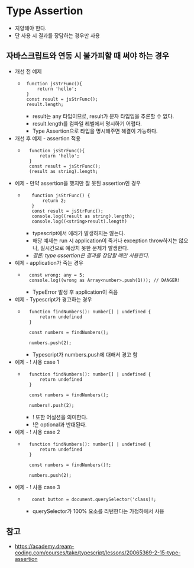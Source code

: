 # Type Assertion
- 지양해야 한다.
- 단 사용 시 결과를 장담하는 경우만 사용

## 자바스크립트와 연동 시 불가피할 때 써야 하는 경우
 - 개선 전 예제
     - ```
        function jsStrFunc(){
            return 'hello';
        }
        const result = jsStrFunc();
        result.length;
       ```
        - result는 any 타입이므로, result가 문자 타입임을 추론할 수 없다.
        - result.length를 컴파일 레벨에서 명시하기 어렵다.
        - Type Assertion으로 타입을 명시해주면 해결이 가능하다.
  - 개선 후 예제 - assertion 적용
    - ```
        function jsStrFunc(){
            return 'hello';
        }
        const result = jsStrFunc();
        (result as string).length;
      ```
 - 예제 - 만약 assertion을 했지만 잘 못된 assertion인 경우
   - ```
        function jsStrFunc() {
            return 2;
        }
        const result = jsStrFunc();
        console.log((result as string).length);
        console.log((<string>result).length)
      ```
        - typescript에서 에러가 발생하지는 않는다.
        - 해당 예제는 run 시 application이 죽거나 exception throw하지는 않으나, 실시간으로 예상치 못한 문제가 발생한다. 
        - *결론: type assertion은 결과를 장담할 때만 사용한다.*
  - 예제 - application가 죽는 경우
    - ```
        const wrong: any = 5;
        console.log((wrong as Array<number>.push(1))); // DANGER!
      ```
        - TypeError 발생 후 application이 죽음
  - 예제 - Typescript가 경고하는 경우
    - ```
        function findNumbers(): number[] | undefined {
            return undefined
        }

        const numbers = findNumbers();

        numbers.push(2); 
      ``` 
        - Typescript가 numbers.push에 대해서 경고 함
  - 예제 - ! 사용 case 1
    - ```
        function findNumbers(): number[] | undefined {
            return undefined
        }

        const numbers = findNumbers();

        numbers!.push(2);  
      ```
        - ! 또한 어설션을 의미한다.
        - !은 optional과 반대된다.
  - 예제 - ! 사용 case 2
    - ```
        function findNumbers(): number[] | undefined {
            return undefined
        }

        const numbers = findNumbers()!;

        numbers.push(2);  
      ```
  - 예제 - ! 사용 case 3
    - ```
         const button = document.querySelector('class)!;
      ```
        - querySelector가 100% 요소를 리턴한다는 가정하에서 사용
## 참고
 - https://academy.dream-coding.com/courses/take/typescript/lessons/20065369-2-15-type-assertion